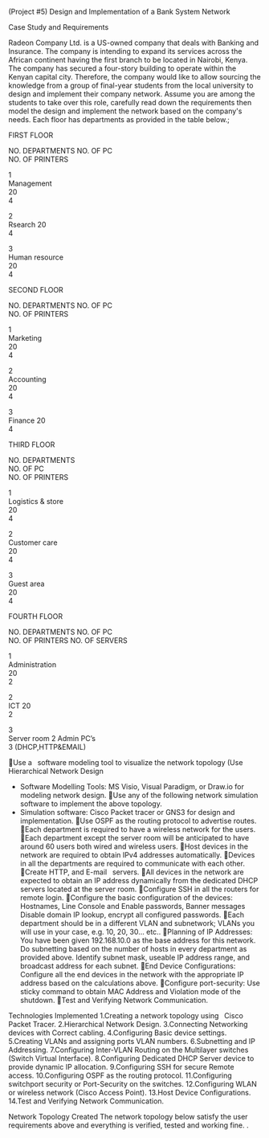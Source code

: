 
(Project #5)
Design and Implementation of a Bank System Network 

Case Study and Requirements

Radeon Company Ltd. is a US-owned company that deals with Banking and Insurance. The company is intending to expand its services across the African continent having the first
branch to be located in Nairobi, Kenya. The company has secured a four-story building to operate within the Kenyan capital city. Therefore, the company would like to allow 
sourcing the knowledge from a group of final-year students from the local university to design and implement their company network. Assume you are among the students to take 
over this role, carefully read down the requirements then model the design and implement the network based on the company's needs. Each floor has departments as provided in the 
table below.;

FIRST FLOOR

NO.	
DEPARTMENTS	
NO. OF PC	
NO. OF PRINTERS 

1	
Management	
20	
4

2	
Rsearch	
20	
4

3	
Human resource	
20	
4



SECOND FLOOR

NO.	
DEPARTMENTS	
NO. OF PC	
NO. OF PRINTERS

1	
Marketing	
20	
4

2	
Accounting	
20	
4

3	
Finance	
20	
4













THIRD FLOOR

NO.	
DEPARTMENTS 	
NO. OF PC	
NO. OF PRINTERS

1	
Logistics & store 	
20	
4

2	
Customer care 	
20	
4

3	
Guest area 	
20	
4



FOURTH FLOOR

NO.	
DEPARTMENTS	
NO. OF PC	
NO. OF PRINTERS	
NO. OF SERVERS

1	
Administration	
20	
2	

2	
ICT	
20	
2	

3	
Server room	
2 Admin PC’s	
3 (DHCP,HTTP&EMAIL)




Use a  software modeling tool to visualize the network topology (Use Hierarchical Network Design
- Software Modelling Tools: MS Visio, Visual Paradigm, or Draw.io for modeling network design.
Use any of the following network simulation software to implement the above topology.
- Simulation software: Cisco Packet tracer or GNS3 for design and implementation.
Use OSPF as the routing protocol to advertise routes.
Each department is required to have a wireless network for the users.
Each department except the server room will be anticipated to have around 60 users both wired and wireless users.
Host devices in the network are required to obtain IPv4 addresses automatically.
Devices in all the departments are required to communicate with each other.
Create HTTP, and E-mail  servers.
All devices in the network are expected to obtain an IP address dynamically from the dedicated DHCP servers located at the server room.
Configure SSH in all the routers for remote login.
Configure the basic configuration of the devices: Hostnames, Line Console and Enable passwords, Banner messages Disable domain IP lookup, encrypt all configured passwords.
Each department should be in a different VLAN and subnetwork; VLANs you will use in your case, e.g. 10, 20, 30… etc..
Planning of IP Addresses: You have been given 192.168.10.0 as the base address for this network. Do subnetting based on the number of hosts in every department as provided above. Identify subnet mask, useable IP address range, and broadcast address for each subnet.
End Device Configurations: Configure all the end devices in the network with the appropriate IP address based on the calculations above.
Configure port-security: Use sticky command to obtain MAC Address and Violation mode of the shutdown.
Test and Verifying Network Communication.


Technologies Implemented
1.Creating a network topology using  Cisco Packet Tracer.
2.Hierarchical Network Design.
3.Connecting Networking devices with Correct cabling.
4.Configuring Basic device settings.
5.Creating VLANs and assigning ports VLAN numbers.
6.Subnetting and IP Addressing.
7.Configuring Inter-VLAN Routing on the Multilayer switches (Switch Virtual Interface).
8.Configuring Dedicated DHCP Server device to provide dynamic IP allocation.
9.Configuring SSH for secure Remote access.
10.Configuring OSPF as the routing protocol.
11.Configuring switchport security or Port-Security on the switches.
12.Configuring WLAN or wireless network (Cisco Access Point).
13.Host Device Configurations.
14.Test and Verifying Network Communication.


Network Topology Created
The network topology below satisfy the user requirements above and everything is verified, tested and working fine. .



